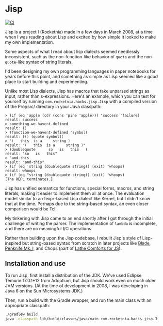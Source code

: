 # Jisp

[![CI](https://github.com/rocketnia/jisp/actions/workflows/ci.yml/badge.svg)](https://github.com/rocketnia/jisp/actions/workflows/ci.yml)

Jisp is a project I (Rocketnia) made in a few days in March 2008, at a time when I was reading about Lisp and excited by how simple it looked to make my own implementation.

Some aspects of what I read about lisp dialects seemed needlessly inconsistent, such as the non-function-like behavior of `quote` and the non-`quote`-like syntax of string literals.

I'd been designing my own programming languages in paper notebooks for years before this point, and something as simple as Lisp seemed like a good place to start building and experimenting.

Unlike most Lisp dialects, Jisp has macros that take unparsed strings as input, rather than s-expressions. Here's an example, which you can test for yourself by running `com.rocketnia.hacks.jisp.Jisp` with a compiled version of the Proj/src/ directory in your Java classpath:

```
> (if (eq 'apple (cdr (cons 'pine 'apple))) 'success 'failure)
result: success
> something-we-havent-defined
result: ()
> (function-we-havent-defined 'symbol)
result: (() (quote symbol))
> "(   this  is a     string )
result: "(   this  is a     string )"
> (doublequote      so   is   this   )
result: "so   is   this"
> "and-this
result: "and-this"
> (if (eq 'string (doublequote string)) (exit) 'whoops)
result: whoops
> (if (eq "string (doublequote string)) (exit) 'whoops)
[The REPL terminates.]
```

Jisp has unified semantics for functions, special forms, macros, and string literals, making it easier to implement them all at once. The evaluation model similar to an fexpr-based Lisp dialect like Kernel, but I didn't know that at the time. Perhaps due to the string-based syntax, an even closer comparison would be Tcl.

My tinkering with Jisp came to an end shortly after I got through the initial challenge of writing the parser. The implementation of `lambda` is incomplete, and there are no meaningful I/O operations.

Rather than building upon the Jisp codebase, I rebuilt Jisp's style of Lisp-inspired but string-based syntax from scratch in later projects like [Blade](https://github.com/rocketnia/blade), [Penknife Mk. I](https://github.com/rocketnia/penknife), and Chops (part of [Lathe Comforts for JS](https://github.com/lathe/lathe-comforts-for-js)).


## Installation and use

To run Jisp, first install a distribution of the JDK. We've used Eclipse Temurin 17.0.1+12 from Adoptium, but Jisp should work even on much older JVM versions. (At the time of development in 2008, I was developing in Java 6 on the Sun Microsystems JDK.)

Then, run a build with the Gradle wrapper, and run the main class with an appropriate classpath:

```bash
./gradlew build
java -classpath lib/build/classes/java/main com.rocketnia.hacks.jisp.Jisp
```
